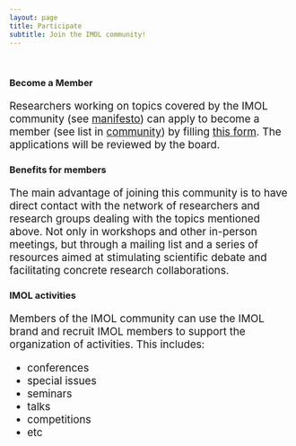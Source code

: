 ```yaml
---
layout: page
title: Participate
subtitle: Join the IMOL community!
---
```


<br>
<h3 style='margin-bottom: 15pt;'>Become a Member</h3>

<div style="font-size: 14pt; margin-bottom: 10pt">
Researchers working on topics covered by the IMOL community (see <a href="../manifesto">manifesto</a>) can apply to become a member (see list in 
<a href="../community">community</a>) by filling <a href="https://forms.gle/mfLnYzYPvzsBV1cb7" target="_blank"> this form</a>. The applications will be reviewed by the board. 
</div>

<h3 style='margin-bottom: 15pt;'>Benefits for members</h3>

<div style="font-size: 14pt; margin-bottom: 10pt">
The main advantage of joining this community is to have direct contact with the network of researchers and research groups dealing with the topics mentioned above. Not only in 
workshops and other in-person meetings, but through a mailing list and a series of resources aimed at stimulating scientific debate and facilitating concrete research collaborations.


</div>


<h3 style='margin-bottom: 15pt;'>IMOL activities</h3>

<div style="font-size: 14pt; margin-bottom: 10pt">
Members of the IMOL community can use the IMOL brand and recruit IMOL members to support the organization of activities. This includes: 
<ul>
<li>conferences</li>
<li>special issues</li>
<li>seminars</li>
<li>talks</li>
<li>competitions</li>
<li>etc</li>
</ul>
</div>